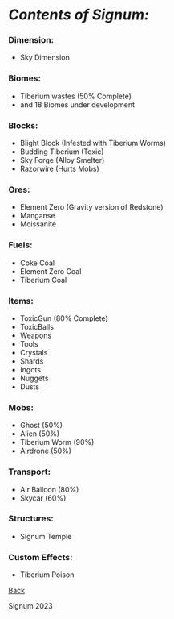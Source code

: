# ***Contents of Signum:***

### Dimension:
- Sky Dimension 

### Biomes:
- Tiberium wastes (50% Complete)
- and 18 Biomes under development

### Blocks:
- Blight Block (Infested with Tiberium Worms)
- Budding Tiberium (Toxic)
- Sky Forge (Alloy Smelter)
- Razorwire (Hurts Mobs)

### Ores:
- Element Zero (Gravity version of Redstone)
- Manganse 
- Moissanite 

### Fuels:
- Coke Coal
- Element Zero Coal
- Tiberium Coal

### Items:
- ToxicGun (80% Complete)
- ToxicBalls 
- Weapons 
- Tools
- Crystals
- Shards
- Ingots
- Nuggets
- Dusts

### Mobs:
- Ghost (50%)
- Alien (50%)
- Tiberium Worm (90%)
- Airdrone (50%)

### Transport:
- Air Balloon (80%)
- Skycar (60%)


### Structures:
- Signum Temple

### Custom Effects:
- Tiberium Poison

[Back](https://github.com/princessaylana/Signum-1.20/blob/master/README.md)

Signum 2023

